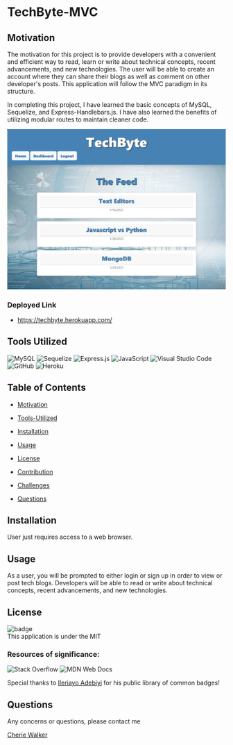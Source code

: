 # TechByte-MVC

## Motivation

The motivation for this project is to provide developers with a convenient and efficient way to read, learn or write about technical concepts, recent advancements, and new technologies. The user will be able to create an account where they can share their blogs as well as comment on other developer's posts. This application will follow the MVC paradigm in its structure.

In completing this project, I have learned the basic concepts of MySQL, Sequelize, and Express-Handlebars.js. I have also learned the benefits of utilizing modular routes to maintain cleaner code.

![TechByte](public/images/techByte.png)

### Deployed Link

- https://techbyte.herokuapp.com/

## Tools Utilized

![MySQL](https://img.shields.io/badge/mysql-%2300f.svg?style=for-the-badge&logo=mysql&logoColor=white) ![Sequelize](https://img.shields.io/badge/Sequelize-52B0E7?style=for-the-badge&logo=Sequelize&logoColor=white) ![Express.js](https://img.shields.io/badge/express.js-%23404d59.svg?style=for-the-badge&logo=express&logoColor=%2361DAFB) ![JavaScript](https://img.shields.io/badge/javascript-%23323330.svg?style=for-the-badge&logo=javascript&logoColor=%23F7DF1E)
![Visual Studio Code](https://img.shields.io/badge/Visual%20Studio%20Code-0078d7.svg?style=for-the-badge&logo=visual-studio-code&logoColor=white) ![GitHub](https://img.shields.io/badge/github-%23121011.svg?style=for-the-badge&logo=github&logoColor=white) ![Heroku](https://img.shields.io/badge/heroku-%23430098.svg?style=for-the-badge&logo=heroku&logoColor=white)

## Table of Contents

- [Motivation](#motivation)

- [Tools-Utilized](#Tools-Utilized)

- [Installation](#installation)

- [Usage](#usage)

- [License](#license)

- [Contribution](#contribution)

- [Challenges](#challenges)

- [Questions](#questions)

## Installation

User just requires access to a web browser.

## Usage

As a user, you will be prompted to either login or sign up in order to view or post tech blogs. Developers will be able to read or write about technical concepts, recent advancements, and new technologies.

## License

![badge](https://img.shields.io/badge/license-MIT-brightgreen) <br/>
This application is under the MIT

### Resources of significance:

![Stack Overflow](https://img.shields.io/badge/-Stackoverflow-FE7A16?style=for-the-badge&logo=stack-overflow&logoColor=white) ![MDN Web Docs](https://img.shields.io/badge/MDN_Web_Docs-black?style=for-the-badge&logo=mdnwebdocs&logoColor=white)

Special thanks to [Ileriayo Adebiyi](https://github.com/Ileriayo/markdown-badges#testing) for his public library of common badges!

## Questions

Any concerns or questions, please contact me
<br/>

[Cherie Walker](https://github.com/Cherie2)